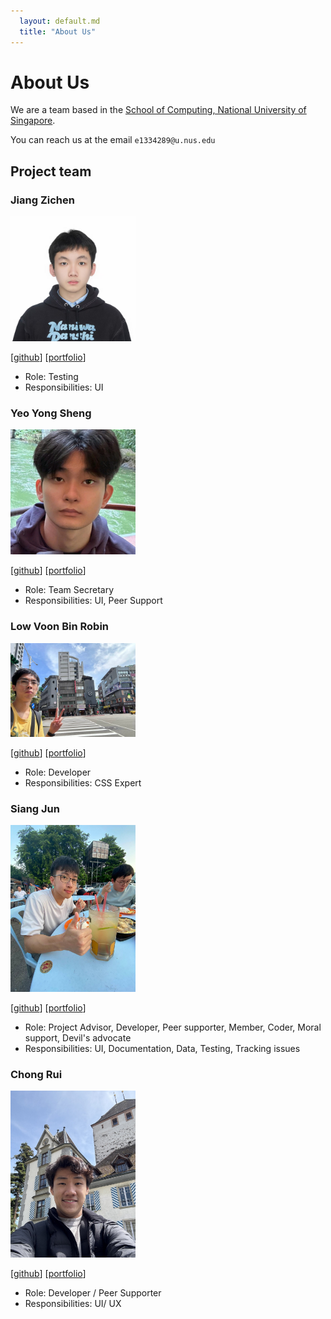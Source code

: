 ```yaml
---
  layout: default.md
  title: "About Us"
---
```


# About Us

We are a team based in the [School of Computing, National University of Singapore](http://www.comp.nus.edu.sg).

You can reach us at the email `e1334289@u.nus.edu`

## Project team

### Jiang Zichen

<img src="images/hui-x1ng.png" width="200px">

[[github](https://github.com/hui-x1ng)]
[[portfolio](team/zichen.md)]

* Role: Testing
* Responsibilities: UI


### Yeo Yong Sheng

<img src="images/miloepeng.png" width="200px">

[[github](https://github.com/Miloepeng?tab=repositories)]
[[portfolio](https://www.linkedin.com/in/yong-sheng-yeo-158b2029a/ )]

* Role: Team Secretary
* Responsibilities: UI, Peer Support

### Low Voon Bin Robin

<img src="images/robin.png" width="200px">

[[github](http://github.com/lvbrobinhood)] [[portfolio](https://www.linkedin.com/in/robin-low-voon-bin)]

* Role: Developer
* Responsibilities: CSS Expert

### Siang Jun

<img src="images/siangjun.png.jpg" width="200px">

[[github](http://github.com/siangjun2)]
[[portfolio](https://www.linkedin.com/in/siang-jun-lee/)]

* Role: Project Advisor, Developer, Peer supporter, Member, Coder, Moral support, Devil's advocate
* Responsibilities: UI, Documentation, Data, Testing, Tracking issues

### Chong Rui

<img src="images/leechongrui.png" width="200px">

[[github](http://github.com/leechongrui)]
[[portfolio](https://www.linkedin.com/in/lee-chong-rui/)]

* Role: Developer / Peer Supporter
* Responsibilities: UI/ UX
